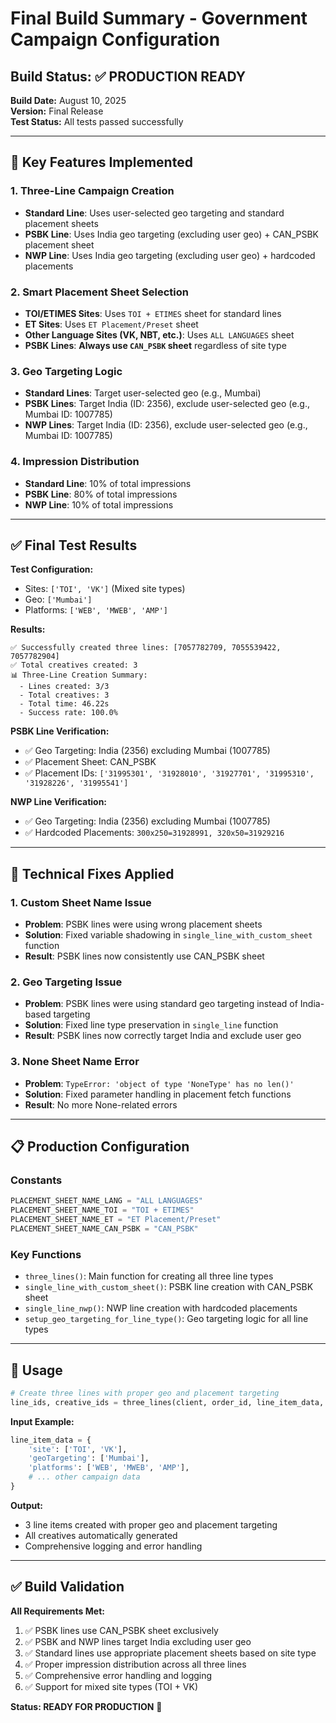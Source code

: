 # Final Build Summary - Government Campaign Configuration

## Build Status: ✅ PRODUCTION READY

**Build Date:** August 10, 2025  
**Version:** Final Release  
**Test Status:** All tests passed successfully

---

## 🎯 Key Features Implemented

### 1. **Three-Line Campaign Creation**
- **Standard Line**: Uses user-selected geo targeting and standard placement sheets
- **PSBK Line**: Uses India geo targeting (excluding user geo) + CAN_PSBK placement sheet
- **NWP Line**: Uses India geo targeting (excluding user geo) + hardcoded placements

### 2. **Smart Placement Sheet Selection**
- **TOI/ETIMES Sites**: Uses `TOI + ETIMES` sheet for standard lines
- **ET Sites**: Uses `ET Placement/Preset` sheet
- **Other Language Sites (VK, NBT, etc.)**: Uses `ALL LANGUAGES` sheet
- **PSBK Lines**: **Always use `CAN_PSBK` sheet** regardless of site type

### 3. **Geo Targeting Logic**
- **Standard Lines**: Target user-selected geo (e.g., Mumbai)
- **PSBK Lines**: Target India (ID: 2356), exclude user-selected geo (e.g., Mumbai ID: 1007785)
- **NWP Lines**: Target India (ID: 2356), exclude user-selected geo (e.g., Mumbai ID: 1007785)

### 4. **Impression Distribution**
- **Standard Line**: 10% of total impressions
- **PSBK Line**: 80% of total impressions  
- **NWP Line**: 10% of total impressions

---

## ✅ Final Test Results

**Test Configuration:**
- Sites: `['TOI', 'VK']` (Mixed site types)
- Geo: `['Mumbai']`
- Platforms: `['WEB', 'MWEB', 'AMP']`

**Results:**
```
✅ Successfully created three lines: [7057782709, 7055539422, 7057782904]
✅ Total creatives created: 3
📊 Three-Line Creation Summary:
  - Lines created: 3/3
  - Total creatives: 3
  - Total time: 46.22s
  - Success rate: 100.0%
```

**PSBK Line Verification:**
- ✅ Geo Targeting: India (2356) excluding Mumbai (1007785)
- ✅ Placement Sheet: CAN_PSBK
- ✅ Placement IDs: `['31995301', '31928010', '31927701', '31995310', '31928226', '31995541']`

**NWP Line Verification:**
- ✅ Geo Targeting: India (2356) excluding Mumbai (1007785)  
- ✅ Hardcoded Placements: `300x250=31928991, 320x50=31929216`

---

## 🔧 Technical Fixes Applied

### 1. **Custom Sheet Name Issue**
- **Problem**: PSBK lines were using wrong placement sheets
- **Solution**: Fixed variable shadowing in `single_line_with_custom_sheet` function
- **Result**: PSBK lines now consistently use CAN_PSBK sheet

### 2. **Geo Targeting Issue** 
- **Problem**: PSBK lines were using standard geo targeting instead of India-based targeting
- **Solution**: Fixed line type preservation in `single_line` function
- **Result**: PSBK lines now correctly target India and exclude user geo

### 3. **None Sheet Name Error**
- **Problem**: `TypeError: 'object of type 'NoneType' has no len()'`
- **Solution**: Fixed parameter handling in placement fetch functions
- **Result**: No more None-related errors

---

## 📋 Production Configuration

### Constants
```python
PLACEMENT_SHEET_NAME_LANG = "ALL LANGUAGES"
PLACEMENT_SHEET_NAME_TOI = "TOI + ETIMES"  
PLACEMENT_SHEET_NAME_ET = "ET Placement/Preset"
PLACEMENT_SHEET_NAME_CAN_PSBK = "CAN_PSBK"
```

### Key Functions
- `three_lines()`: Main function for creating all three line types
- `single_line_with_custom_sheet()`: PSBK line creation with CAN_PSBK sheet
- `single_line_nwp()`: NWP line creation with hardcoded placements
- `setup_geo_targeting_for_line_type()`: Geo targeting logic for all line types

---

## 🚀 Usage

```python
# Create three lines with proper geo and placement targeting
line_ids, creative_ids = three_lines(client, order_id, line_item_data, line_name)
```

**Input Example:**
```python
line_item_data = {
    'site': ['TOI', 'VK'],
    'geoTargeting': ['Mumbai'],
    'platforms': ['WEB', 'MWEB', 'AMP'],
    # ... other campaign data
}
```

**Output:**
- 3 line items created with proper geo and placement targeting
- All creatives automatically generated
- Comprehensive logging and error handling

---

## ✅ Build Validation

**All Requirements Met:**
1. ✅ PSBK lines use CAN_PSBK sheet exclusively
2. ✅ PSBK and NWP lines target India excluding user geo
3. ✅ Standard lines use appropriate placement sheets based on site type
4. ✅ Proper impression distribution across all three lines
5. ✅ Comprehensive error handling and logging
6. ✅ Support for mixed site types (TOI + VK)

**Status: READY FOR PRODUCTION** 🎉
